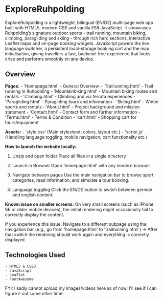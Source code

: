 # ExploreRuhpolding
ExploreRuhpolding is a lightweight, bilingual (EN/DE) multi-page web app built with HTML5, modern CSS and vanilla ES6 JavaScript. It showcases Ruhpolding’s signature outdoor sports - trail running, mountain biking, climbing, paragliding and skiing - through rich hero sections, interactive Leaflet maps and on-page booking widgets. JavaScript powers the live language switcher, a persistent local-storage booking cart and the map initialisation, giving travellers a fast, backend-free experience that looks crisp and performs smoothly on any device.

## Overview
**Pages:** 
    - 'Homepage.html'  - General Overview
    - 'Trailrunning.html' - Trail running in Ruhpolding
    - 'Mountainbiking.html' - Mountain biking routes and rentals
    - 'Climbing.html' - Climbing and via ferrata experiences
    - 'Paragliding.html' - Paragliding tours and information
    - 'Skiing.html' - Winter sports and rentals
    - 'About.html' - Project background and mission statement
    - 'Contact.html' - Contact form and further information
    - 'Terms.html' - Terms & Condition
    - 'cart.html' - Shopping cart for tours/equipment


**Assets:**
    - 'style.css' (Main stylesheet: colors, layout etc.)
    - 'script.js' (Handling language toggling, mobile navigation, cart functionality etc.)


**How to launch the website locally:**
1. Unzip and open folder 
   Place all files in a single directory

2. Launch in Browser
   Open 'homepage.html' with any modern browser

3. Navigate between pages
   Use the main navigation bar to browse sport categories, read information, and simulate a tour booking.

4. Language toggling
   Click the EN/DE button to switch between german and english content.


**Known issue on smaller screens:**
On very small screens (such as iPhone SE or older mobile devices), the initial rendering might occasionally
fail to correctly display the content.

If you experience this issue:
Navigate to a different subpage using the navigation bar (e.g., go from 'homepage.html' to 'trailrunning.html')
-> After that switch the rendering should work again and everything is correctly displayed


## Technologies Used
    - HTML5 & CSS3
    - JavaScript
    - Leaflet
    - FontAwesome

FYI: I sadly cannot upload my images/videos here as of now. I'll see if I can figure it out some other time!
